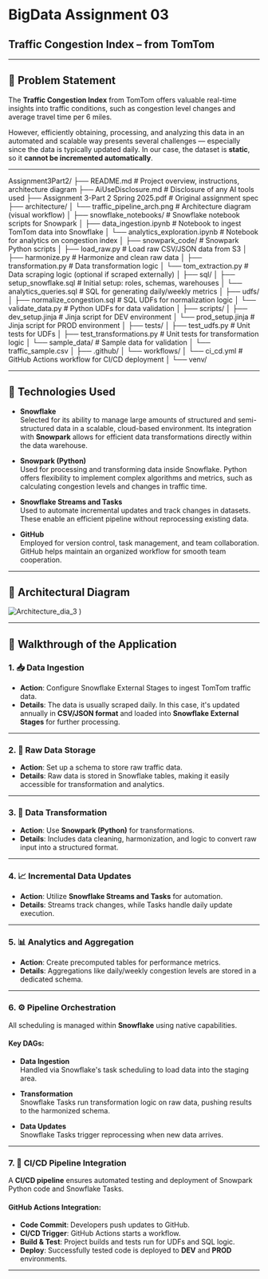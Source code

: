 # BigData Assignment 03  
## Traffic Congestion Index – from TomTom

---

## 📝 Problem Statement

The **Traffic Congestion Index** from TomTom offers valuable real-time insights into traffic conditions, such as congestion level changes and average travel time per 6 miles.

However, efficiently obtaining, processing, and analyzing this data in an automated and scalable way presents several challenges — especially since the data is typically updated daily. In our case, the dataset is **static**, so it **cannot be incremented automatically**.

---
Assignment3Part2/
├── README.md                         # Project overview, instructions, architecture diagram
├── AiUseDisclosure.md               # Disclosure of any AI tools used
├── Assignment 3-Part 2 Spring 2025.pdf  # Original assignment spec
├── architecture/
│   └── traffic_pipeline_arch.png    # Architecture diagram (visual workflow)
│
├── snowflake_notebooks/             # Snowflake notebook scripts for Snowpark
│   ├── data_ingestion.ipynb         # Notebook to ingest TomTom data into Snowflake
│   └── analytics_exploration.ipynb  # Notebook for analytics on congestion index
│
├── snowpark_code/                   # Snowpark Python scripts
│   ├── load_raw.py                  # Load raw CSV/JSON data from S3
│   ├── harmonize.py                 # Harmonize and clean raw data
│   ├── transformation.py           # Data transformation logic
│   └── tom_extraction.py            # Data scraping logic (optional if scraped externally)
│
├── sql/
│   ├── setup_snowflake.sql         # Initial setup: roles, schemas, warehouses
│   └── analytics_queries.sql       # SQL for generating daily/weekly metrics
│
├── udfs/
│   ├── normalize_congestion.sql    # SQL UDFs for normalization logic
│   └── validate_data.py            # Python UDFs for data validation
│
├── scripts/
│   ├── dev_setup.jinja             # Jinja script for DEV environment
│   └── prod_setup.jinja            # Jinja script for PROD environment
│
├── tests/
│   ├── test_udfs.py                # Unit tests for UDFs
│   ├── test_transformations.py     # Unit tests for transformation logic
│   └── sample_data/                # Sample data for validation
│       └── traffic_sample.csv
│
├── .github/
│   └── workflows/
│       └── ci_cd.yml               # GitHub Actions workflow for CI/CD deployment
│
└── venv/                           

---

## 🚀 Technologies Used

- **Snowflake**  
  Selected for its ability to manage large amounts of structured and semi-structured data in a scalable, cloud-based environment. Its integration with **Snowpark** allows for efficient data transformations directly within the data warehouse.

- **Snowpark (Python)**  
  Used for processing and transforming data inside Snowflake. Python offers flexibility to implement complex algorithms and metrics, such as calculating congestion levels and changes in traffic time.

- **Snowflake Streams and Tasks**  
  Used to automate incremental updates and track changes in datasets. These enable an efficient pipeline without reprocessing existing data.

- **GitHub**  
  Employed for version control, task management, and team collaboration. GitHub helps maintain an organized workflow for smooth team cooperation.

---

## 🧱 Architectural Diagram

![Architecture_dia_3](https://github.com/user-attachments/assets/94bfb178-a6c6-4170-b077-6b8af56c5818)
)

<!-- Replace with the correct relative path or upload the image to GitHub -->

---

## 🔄 Walkthrough of the Application

### 1. 📥 Data Ingestion

- **Action**: Configure Snowflake External Stages to ingest TomTom traffic data.
- **Details**: The data is usually scraped daily. In this case, it's updated annually in **CSV/JSON format** and loaded into **Snowflake External Stages** for further processing.

---

### 2. 🧊 Raw Data Storage

- **Action**: Set up a schema to store raw traffic data.
- **Details**: Raw data is stored in Snowflake tables, making it easily accessible for transformation and analytics.

---

### 3. 🔄 Data Transformation

- **Action**: Use **Snowpark (Python)** for transformations.
- **Details**: Includes data cleaning, harmonization, and logic to convert raw input into a structured format.

---

### 4. 📈 Incremental Data Updates

- **Action**: Utilize **Snowflake Streams and Tasks** for automation.
- **Details**: Streams track changes, while Tasks handle daily update execution.

---

### 5. 📊 Analytics and Aggregation

- **Action**: Create precomputed tables for performance metrics.
- **Details**: Aggregations like daily/weekly congestion levels are stored in a dedicated schema.

---

### 6. ⚙️ Pipeline Orchestration

All scheduling is managed within **Snowflake** using native capabilities.

#### Key DAGs:
- **Data Ingestion**  
  Handled via Snowflake's task scheduling to load data into the staging area.

- **Transformation**  
  Snowflake Tasks run transformation logic on raw data, pushing results to the harmonized schema.

- **Data Updates**  
  Snowflake Tasks trigger reprocessing when new data arrives.

---

### 7. 🔁 CI/CD Pipeline Integration

A **CI/CD pipeline** ensures automated testing and deployment of Snowpark Python code and Snowflake Tasks.

#### GitHub Actions Integration:
- **Code Commit**: Developers push updates to GitHub.
- **CI/CD Trigger**: GitHub Actions starts a workflow.
- **Build & Test**: Project builds and tests run for UDFs and SQL logic.
- **Deploy**: Successfully tested code is deployed to **DEV** and **PROD** environments.

---




